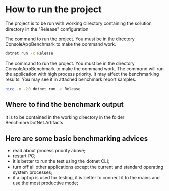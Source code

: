 # How to run the project

The project is to be run with working directory containing the solution directory in the "Release" configuration

The command to run the project. You must be in the directory ConsoleAppBenchmark to make the command work.
```bash
dotnet run -c Release
```

The command to run the project. You must be in the directory ConsoleAppBenchmark to make the command work. The command will run the application with high process priority. It may affect the benchmarking results. You may see it in attached benchmark report samples.
```bash
nice -n -20 dotnet run -c Release
```

## Where to find the benchmark output
It is to be contained in the working directory in the folder BenchmarkDotNet.Artifacts

## Here are some basic benchmarking advices
* read about process priority above;
* restart PC;
* it is better to run the test using the dotnet CLI;
* turn off all other applications except the current and standard operating system processes;
* if a laptop is used for testing, it is better to connect it to the mains and use the most productive mode;
